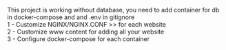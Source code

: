 This project is working without database, you need to add container for db in docker-compose and and .env in gitignore<br>
1 - Customize NGINX/NGINX.CONF >> for each website<br>
2 - Customize www content for adding all your website<br>
3 - Configure docker-compose for each container<br>
